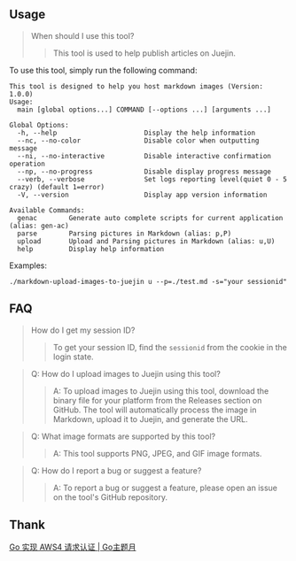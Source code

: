## Usage

> When should I use this tool?
> > This tool is used to help publish articles on Juejin.

To use this tool, simply run the following command:

```shell
This tool is designed to help you host markdown images (Version: 1.0.0)
Usage:
  main [global options...] COMMAND [--options ...] [arguments ...]

Global Options:
  -h, --help                      Display the help information
  --nc, --no-color                Disable color when outputting message
  --ni, --no-interactive          Disable interactive confirmation operation
  --np, --no-progress             Disable display progress message
  --verb, --verbose               Set logs reporting level(quiet 0 - 5 crazy) (default 1=error)
  -V, --version                   Display app version information

Available Commands:
  genac        Generate auto complete scripts for current application (alias: gen-ac)
  parse        Parsing pictures in Markdown (alias: p,P)
  upload       Upload and Parsing pictures in Markdown (alias: u,U)
  help         Display help information

```

Examples:

```shell
./markdown-upload-images-to-juejin u --p=./test.md -s="your sessionid"
```






## FAQ
> How do I get my session ID?
> > To get your session ID, find the `sessionid` from the cookie in the login state.

> Q: How do I upload images to Juejin using this tool?
> >A: To upload images to Juejin using this tool, download the binary file for your platform from the Releases section on GitHub. The tool will automatically process the image in Markdown, upload it to Juejin, and generate the URL.

> Q: What image formats are supported by this tool?
> >A: This tool supports PNG, JPEG, and GIF image formats.

>Q: How do I report a bug or suggest a feature?
> >A: To report a bug or suggest a feature, please open an issue on the tool's GitHub repository.



## Thank

[Go 实现 AWS4 请求认证 | Go主题月](https://juejin.cn/post/6950300506946273294)